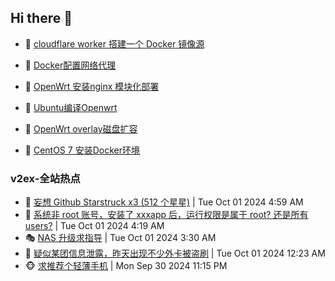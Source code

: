 ## Hi there 👋

<!--
**dkyg666/dkyg666** is a ✨ _special_ ✨ repository because its `README.md` (this file) appears on your GitHub profile.

Here are some ideas to get you started:

- 🔭 I’m currently working on ...
- 🌱 I’m currently learning ...
- 👯 I’m looking to collaborate on ...
- 🤔 I’m looking for help with ...
- 💬 Ask me about ...
- 📫 How to reach me: ...
- 😄 Pronouns: ...
- ⚡ Fun fact: ...
-->

<!-- BLOG-POST-LIST:START -->
- 🦩 [cloudflare worker 搭建一个 Docker 镜像源](http://blog.1996099.xyz/archives/cloudflare-worker-da-jian-yi-ge-docker-jing-xiang-zhan) 

- 🚦 [Docker配置网络代理](http://blog.1996099.xyz/archives/dockerpei-zhi-wang-luo-dai-li) 

- 🫶 [OpenWrt 安装nginx 模块化部署](http://blog.1996099.xyz/archives/openwrt-an-zhuang-nginx-mo-kuai-hua-bu-shu) 

- 🦄 [Ubuntu编译Openwrt](http://blog.1996099.xyz/archives/ubuntuzi-bian-yi-openwrt) 

- 🐻 [OpenWrt overlay磁盘扩容](http://blog.1996099.xyz/archives/openwrt-overlay) 

- 🤖 [CentOS 7 安装Docker环境](http://blog.1996099.xyz/archives/centos-docker) 
<!-- BLOG-POST-LIST:END -->

### v2ex-全站热点
<!-- v2ex:START -->
- 🥸 [妄想 Github Starstruck x3 &lpar;512 个星星&rpar;](https://www.v2ex.com/t/1077262#reply2) | Tue Oct 01 2024 4:59 AM
- 🤗 [系统非 root 账号，安装了 xxxapp 后，运行权限是属于 root? 还是所有 users?](https://www.v2ex.com/t/1077260#reply4) | Tue Oct 01 2024 4:19 AM
- 🎭 [NAS 升级求指导](https://www.v2ex.com/t/1077248#reply3) | Tue Oct 01 2024 3:30 AM
- 🥷 [疑似某团信息泄露，昨天出现不少外卡被盗刷](https://www.v2ex.com/t/1077233#reply39) | Tue Oct 01 2024 12:23 AM
- 🐵 [求推荐个轻薄手机](https://www.v2ex.com/t/1077228#reply28) | Mon Sep 30 2024 11:15 PM<!-- v2ex:END -->

